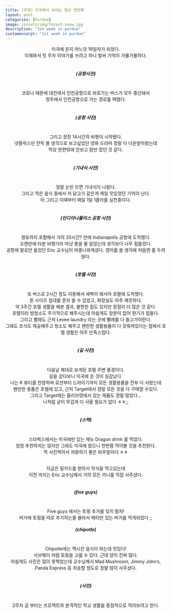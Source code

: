 ```yaml
---
title: (주영) 미국에서 보내는 일상 첫번째
layout: post
categories: [Purdue]
image: /assets/img/forest-snow.jpg
description: "1st week in purdue"
customexcerpt: "1st week in purdue"
---
```


<center> 미국에 온지 어느덧 19일차가 되었다. <br>
이제와서 첫 주차 이야기를 쓰려고 하니 벌써 기억이 가물가물하다. <br><br>

<!-- ![GitHub Logo](/assets/img/airplane.jpg) </br></br> -->

##### (공항사진)<br><br>

코로나 때문에 대전에서 인천공항으로 바로가는 버스가 모두 중단돼서<br>
청주에서 인천공항으로 가는 경로를 택했다.<br><br>

##### (공항 사진)<br><br>

그리고 장장 14시간의 비행이 시작됐다.<br>
넷플릭스만 잔뜩 볼 생각으로 보고싶었던 영화 드라마 정말 다 다운받아왔는데<br>
막상 한편밖에 안보고 잠만 잤던 것 같다.<br><br>

##### (기내식 사진)<br><br>

정말 눈만 뜨면 기내식이 나왔다.<br>
그리고 먹은 음식 중에서 저 닭고기 같은게 제일 맛있었던 기억이 난다.<br>
아 그리고 이때부터 매일 1일 1콜라를 실천중이다.<br><br>

##### (인디아나폴리스 공항 사진)<br><br>

경유까지 포함해서 거의 20시간? 만에 Indianapolis 공항에 도착했다.<br>
오랜만에 타본 비행기라 마냥 좋을 줄 알았는데 생각보다 너무 힘들었다.<br>
공항에 말로만 들었던 Eric 교수님이 마중나와계셨다. 영어를 쓸 생각에 처음엔 좀 두려웠다.<br><br>

##### (호텔 사진)<br><br>

또 버스로 2시간 정도 이동해서 새벽이 돼서야 호텔에 도착했다.<br>
퀸 사이즈 침대를 혼자 쓸 수 있었고, 화장실도 아주 깨끗하다.<br>
약 3주간 호텔 생활을 해본 결과, 불편한 점도 있지만 장점이 더 많은 것 같다.<br>
호텔이라 방청소도 주기적으로 해주시는데 아쉽게도 창문이 없어 환기가 힘들다.<br>
그리고 빨래도 근처 Levee laundry 라는 곳에 빨래를 다 들고가야한다.<br>
그래도 조식도 제공해주고 청소도 해주고 왠만한 생활용품이 다 갖춰져있다는 점에서 호텔 생활은 아주 만족스럽다.<br><br>

##### (길 사진)<br><br>

다음날 제대로 보게된 호텔 주변 풍경이다.<br>
길을 걷다보니 미국에 온 것이 실감났다.<br>
나는 K 뷰티를 찬양하며 로션부터 드라이기까지 모든 생활용품을 전부 다 사왔는데<br>
왠만한 용품은 호텔에 있고, 근처 Target에서 정말 모든 것을 다 구매할 수있다.<br>
그리고 Target에는 올리브영에서 있는 제품도 정말 많았다...<br>
나처럼 굳이 무겁게 다 사올 필요가 없다 ㅎㅎ;;<br><br>

##### (스벅)<br><br>

스타벅스에서는 미국에만 있는 메뉴 Dragon drink 를 먹었다.<br>
엄청 추천하지는 않지만 그래도 미국에 왔으니 한번쯤 먹어볼 것을 추천한다.<br>
딱 사진찍어서 자랑하기 좋은 비주얼이다 ㅎㅎ<br><br>

지금은 밀카드를 받아서 학식을 먹고있는데<br>
이전 까지는 Eric 교수님께서 거의 모든 끼니를 직접 사주셨다.<br><br>

##### (five guys)<br><br>

Five guys 에서는 토핑 추가를 잊지 말자!<br>
버거에 토핑을 따로 추가하는줄 몰라서 패티만 있는 버거를 먹게되었다 ;;<br>

##### (chipotle)<br><br>

Chipotle에는 멕시칸 음식이 파는데 맛있다!<br>
서브웨이 처럼 토핑을 고를 수 있다. 근데 양이 진짜 많다.<br>
아쉽게도 사진은 많이 못찍었는데 교수님께서 Mad Mushroom, Jimmy John’s, Panda Express 등 죄송할 정도로 정말 많이 사주셨다.<br><br>

##### (사진)<br><br>

2주차 글 부터는 프로젝트와 본격적인 학교 생활을 중점적으로 적어보려고 한다.<br><br>

 </center>
